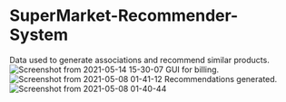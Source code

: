 # SuperMarket-Recommender-System
Data used to generate associations and recommend similar products.
![Screenshot from 2021-05-14 15-30-07](https://user-images.githubusercontent.com/68803511/118256230-e8f9a380-b4ca-11eb-88ae-9c9f63d4fdbf.png)
GUI for billing.
![Screenshot from 2021-05-08 01-41-12](https://user-images.githubusercontent.com/68803511/118256252-ee56ee00-b4ca-11eb-95f6-4ae0f93fe426.png)
Recommendations generated.
![Screenshot from 2021-05-08 01-40-44](https://user-images.githubusercontent.com/68803511/118256258-f0b94800-b4ca-11eb-8383-d3169955cb4c.png)
